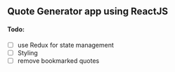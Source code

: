 ## Quote Generator app using ReactJS

#### Todo:
- [ ]  use Redux for state management
- [ ]  Styling
- [ ]  remove bookmarked quotes
